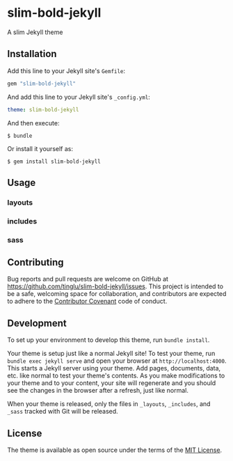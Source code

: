 # slim-bold-jekyll

A slim Jekyll theme

## Installation

Add this line to your Jekyll site's `Gemfile`:

```ruby
gem "slim-bold-jekyll"
```

And add this line to your Jekyll site's `_config.yml`:

```yaml
theme: slim-bold-jekyll
```

And then execute:

    $ bundle

Or install it yourself as:

    $ gem install slim-bold-jekyll

## Usage

### layouts

### includes

### sass

## Contributing

Bug reports and pull requests are welcome on GitHub at https://github.com/tinglu/slim-bold-jekyll/issues. This project is intended to be a safe, welcoming space for collaboration, and contributors are expected to adhere to the [Contributor Covenant](http://contributor-covenant.org) code of conduct.

## Development

To set up your environment to develop this theme, run `bundle install`.

Your theme is setup just like a normal Jekyll site! To test your theme, run `bundle exec jekyll serve` and open your browser at `http://localhost:4000`. This starts a Jekyll server using your theme. Add pages, documents, data, etc. like normal to test your theme's contents. As you make modifications to your theme and to your content, your site will regenerate and you should see the changes in the browser after a refresh, just like normal.

When your theme is released, only the files in `_layouts`, `_includes`, and `_sass` tracked with Git will be released.

## License

The theme is available as open source under the terms of the [MIT License](https://opensource.org/licenses/MIT).

